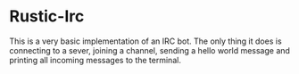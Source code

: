 Rustic-Irc
==========

This is a very basic implementation of an IRC bot. The only thing it does is connecting to a sever, joining a channel, sending a hello world message and printing all incoming messages to the terminal.